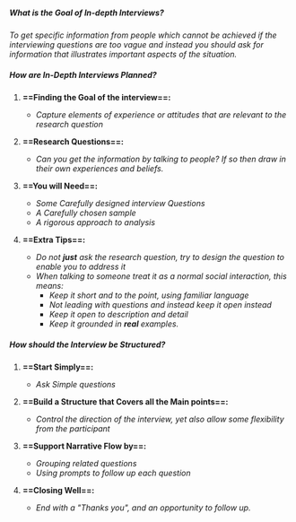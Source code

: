 
##### What is the Goal of In-depth Interviews?
*To get specific information from people which cannot be achieved if the interviewing questions are too vague and instead you should ask for information that illustrates important aspects of the situation.*


##### How are In-Depth Interviews Planned?

1. **==Finding the Goal of the interview==:**
	- *Capture elements of experience or attitudes that are relevant to the research question*

2. **==Research Questions==:**
	- *Can you get the information by talking to people? If so then draw in their own experiences and beliefs.*

3. **==You will Need==:**
	- *Some Carefully designed interview Questions*
	- *A Carefully chosen sample*
	- *A rigorous approach to analysis*

4. **==Extra Tips==:**
	- *Do not **just** ask the research question, try to design the question to enable you to address it*
	- *When talking to someone treat it as a normal social interaction, this means:*
		- *Keep it short and to the point, using familiar language*
		- *Not leading with questions and instead keep it open instead*
		- *Keep it open to description and detail*
		- *Keep it grounded in **real** examples.*


##### How should the Interview be Structured?

1. **==Start Simply==:**
	- *Ask Simple questions*

2. **==Build a Structure that Covers all the Main points==:**
	- *Control the direction of the interview, yet also allow some flexibility from the participant*

3. **==Support Narrative Flow by==:**
	- *Grouping related questions*
	- *Using prompts to follow up each question*

4. **==Closing Well==:**
	- *End with a "Thanks you", and an opportunity to follow up.*